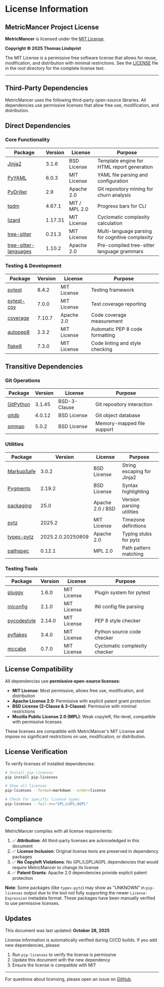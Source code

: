 # License Information

## MetricMancer Project License

**MetricMancer** is licensed under the [MIT License](LICENSE).

**Copyright © 2025 Thomas Lindqvist**

The MIT License is a permissive free software license that allows for reuse, modification, and distribution with minimal restrictions. See the [LICENSE](LICENSE) file in the root directory for the complete license text.

---

## Third-Party Dependencies

MetricMancer uses the following third-party open-source libraries. All dependencies use permissive licenses that allow free use, modification, and distribution.

## Direct Dependencies

### Core Functionality

| Package | Version | License | Purpose |
|---------|---------|---------|---------|
| [Jinja2](https://jinja.palletsprojects.com/) | 3.1.6 | BSD License | Template engine for HTML report generation |
| [PyYAML](https://pyyaml.org/) | 6.0.3 | MIT License | YAML file parsing and configuration |
| [PyDriller](https://github.com/ishepard/pydriller) | 2.9 | Apache 2.0 | Git repository mining for churn analysis |
| [tqdm](https://github.com/tqdm/tqdm) | 4.67.1 | MIT / MPL 2.0 | Progress bars for CLI |
| [lizard](https://github.com/terryyin/lizard) | 1.17.31 | MIT License | Cyclomatic complexity calculation |
| [tree-sitter](https://tree-sitter.github.io/) | 0.21.3 | MIT License | Multi-language parsing for cognitive complexity |
| [tree-sitter-languages](https://github.com/grantjenks/py-tree-sitter-languages) | 1.10.2 | Apache 2.0 | Pre-compiled tree-sitter language grammars |

### Testing & Development

| Package | Version | License | Purpose |
|---------|---------|---------|---------|
| [pytest](https://pytest.org/) | 8.4.2 | MIT License | Testing framework |
| [pytest-cov](https://github.com/pytest-dev/pytest-cov) | 7.0.0 | MIT License | Test coverage reporting |
| [coverage](https://coverage.readthedocs.io/) | 7.10.7 | Apache 2.0 | Code coverage measurement |
| [autopep8](https://github.com/hhatto/autopep8) | 2.3.2 | MIT License | Automatic PEP 8 code formatting |
| [flake8](https://flake8.pycqa.org/) | 7.3.0 | MIT License | Code linting and style checking |

## Transitive Dependencies

### Git Operations

| Package | Version | License | Purpose |
|---------|---------|---------|---------|
| [GitPython](https://github.com/gitpython-developers/GitPython) | 3.1.45 | BSD-3-Clause | Git repository interaction |
| [gitdb](https://github.com/gitpython-developers/gitdb) | 4.0.12 | BSD License | Git object database |
| [smmap](https://github.com/gitpython-developers/smmap) | 5.0.2 | BSD License | Memory-mapped file support |

### Utilities

| Package | Version | License | Purpose |
|---------|---------|---------|---------|
| [MarkupSafe](https://palletsprojects.com/p/markupsafe/) | 3.0.2 | BSD License | String escaping for Jinja2 |
| [Pygments](https://pygments.org/) | 2.19.2 | BSD License | Syntax highlighting |
| [packaging](https://github.com/pypa/packaging) | 25.0 | Apache 2.0 / BSD | Version parsing utilities |
| [pytz](https://pythonhosted.org/pytz/) | 2025.2 | MIT License | Timezone definitions |
| [types-pytz](https://github.com/python/typeshed) | 2025.2.0.20250809 | Apache 2.0 | Typing stubs for pytz |
| [pathspec](https://github.com/cpburnz/python-pathspec) | 0.12.1 | MPL 2.0 | Path pattern matching |

### Testing Tools

| Package | Version | License | Purpose |
|---------|---------|---------|---------|
| [pluggy](https://github.com/pytest-dev/pluggy) | 1.6.0 | MIT License | Plugin system for pytest |
| [iniconfig](https://github.com/pytest-dev/iniconfig) | 2.1.0 | MIT License | INI config file parsing |
| [pycodestyle](https://pycodestyle.pycqa.org/) | 2.14.0 | MIT License | PEP 8 style checker |
| [pyflakes](https://github.com/PyCQA/pyflakes) | 3.4.0 | MIT License | Python source code checker |
| [mccabe](https://github.com/PyCQA/mccabe) | 0.7.0 | MIT License | Cyclomatic complexity checker |

## License Compatibility

All dependencies use **permissive open-source licenses**:

- **MIT License**: Most permissive, allows free use, modification, and distribution
- **Apache License 2.0**: Permissive with explicit patent grant protection
- **BSD License (2-Clause & 3-Clause)**: Permissive with minimal restrictions
- **Mozilla Public License 2.0 (MPL)**: Weak copyleft, file-level, compatible with permissive licenses

These licenses are compatible with MetricMancer's MIT License and impose no significant restrictions on use, modification, or distribution.

## License Verification

To verify licenses of installed dependencies:

```bash
# Install pip-licenses
pip install pip-licenses

# Show all licenses
pip-licenses --format=markdown --order=license

# Check for specific license types
pip-licenses --fail-on="GPL;LGPL;AGPL"
```

## Compliance

MetricMancer complies with all license requirements:

1. ✅ **Attribution**: All third-party licenses are acknowledged in this document
2. ✅ **License Inclusion**: Original license texts are preserved in dependency packages
3. ✅ **No Copyleft Violations**: No GPL/LGPL/AGPL dependencies that would require MetricMancer to change its license
4. ✅ **Patent Grants**: Apache 2.0 dependencies provide explicit patent protection

**Note**: Some packages (like `types-pytz`) may show as "UNKNOWN" in `pip-licenses` output due to the tool not fully supporting the newer `License-Expression` metadata format. These packages have been manually verified to use permissive licenses.

## Updates

This document was last updated: **October 28, 2025**

License information is automatically verified during CI/CD builds. If you add new dependencies, please:

1. Run `pip-licenses` to verify the license is permissive
2. Update this document with the new dependency
3. Ensure the license is compatible with MIT

---

For questions about licensing, please open an issue on [GitHub](https://github.com/CmdrPrompt/MetricMancer/issues).
